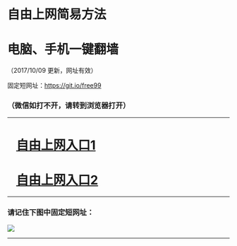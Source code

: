 ﻿# 自由上网简易方法

# 电脑、手机一键翻墙

（2017/10/09 更新，网址有效）

固定短网址：https://git.io/free99

### （微信如打不开，请转到浏览器打开）


***





# &nbsp;&nbsp; <a href="http://ft849519719.fwq-tz-1001.info/fwqtz01.html?t=10090015823 " target="_blank">自由上网入口1</a>
# &nbsp;&nbsp; <a href="http://ft29324220.fwq-tz-1002.info/fwqtz02.html?t=100900125638 " target="_blank">自由上网入口2</a>
***

### 请记住下图中固定短网址：

<img src="https://s3-us-west-2.amazonaws.com/fwq-1001/yjfq-20170905okok.png" /> 


***

